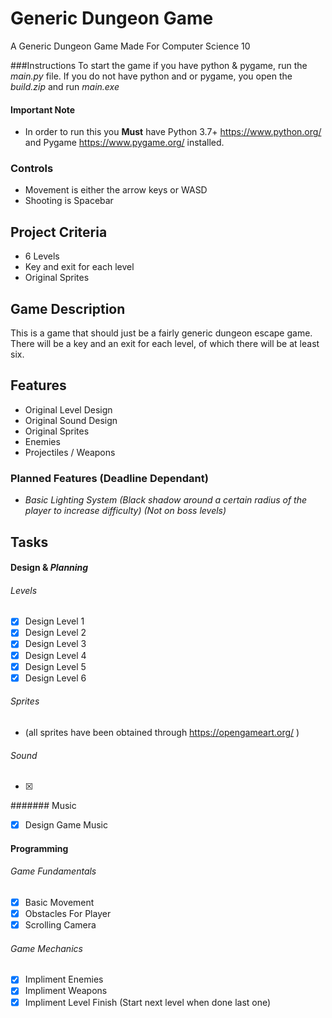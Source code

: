 # Generic Dungeon Game
A Generic Dungeon Game Made For Computer Science 10

###Instructions
To start the game if you have python & pygame, run the *main.py* file.
If you do not have python and or pygame, you open the *build.zip* and run *main.exe* 
#### Important Note
 - In order to run this you **Must** have Python 3.7+ https://www.python.org/ and Pygame https://www.pygame.org/ installed.

### Controls
 - Movement is either the arrow keys or WASD
 - Shooting is Spacebar

## Project Criteria
 - 6 Levels
 - Key and exit for each level
 - Original Sprites

 ## Game Description
 This is a game that should just be a fairly generic dungeon escape game.
 There will be a key and an exit for each level, of which there will be at least six.
 
 ## Features
 - Original Level Design
 - Original Sound Design
 - Original Sprites
 - Enemies
 - Projectiles / Weapons
 ### Planned Features (Deadline Dependant)
  - *Basic Lighting System (Black shadow around a certain radius of the player to increase difficulty) (Not on boss levels)*
	
	
## Tasks
#### Design & *Planning*
###### Levels
 - [x] Design Level 1
 - [X] Design Level 2 
 - [x] Design Level 3
 - [x] Design Level 4 
 - [x] Design Level 5 
 - [x] Design Level 6
 
###### Sprites 
 - (all sprites have been obtained through https://opengameart.org/ )
###### Sound
 - [x] 
 ####### Music
 - [x] Design Game Music
 
#### Programming
###### Game Fundamentals
 - [x] Basic Movement
 - [x] Obstacles For Player
 - [x] Scrolling Camera
###### Game Mechanics
 - [x] Impliment Enemies
 - [x] Impliment Weapons
 - [x] Impliment Level Finish (Start next level when done last one)